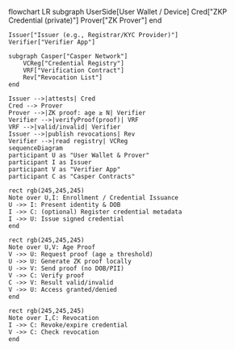 flowchart LR
    subgraph UserSide[User Wallet / Device]
        Cred["ZKP Credential (private)"]
        Prover["ZK Prover"]
    end

    Issuer["Issuer (e.g., Registrar/KYC Provider)"]
    Verifier["Verifier App"]

    subgraph Casper["Casper Network"]
        VCReg["Credential Registry"]
        VRF["Verification Contract"]
        Rev["Revocation List"]
    end

    Issuer -->|attests| Cred
    Cred --> Prover
    Prover -->|ZK proof: age ≥ N| Verifier
    Verifier -->|verifyProof(proof)| VRF
    VRF -->|valid/invalid| Verifier
    Issuer -->|publish revocations| Rev
    Verifier -->|read registry| VCReg
    sequenceDiagram
    participant U as "User Wallet & Prover"
    participant I as Issuer
    participant V as "Verifier App"
    participant C as "Casper Contracts"

    rect rgb(245,245,245)
    Note over U,I: Enrollment / Credential Issuance
    U ->> I: Present identity & DOB
    I ->> C: (optional) Register credential metadata
    I ->> U: Issue signed credential
    end

    rect rgb(245,245,245)
    Note over U,V: Age Proof
    V ->> U: Request proof (age ≥ threshold)
    U ->> U: Generate ZK proof locally
    U ->> V: Send proof (no DOB/PII)
    V ->> C: Verify proof
    C ->> V: Result valid/invalid
    V ->> U: Access granted/denied
    end

    rect rgb(245,245,245)
    Note over I,C: Revocation
    I ->> C: Revoke/expire credential
    V ->> C: Check revocation
    end
